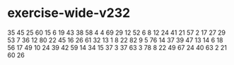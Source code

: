 # exercise-wide-v232
35
45
25
60
15
6
19
43
38
58
4
4
69
29
12
52
6
8
12
24
41
21
57
2
17
27
29
53
7
36
12
80
22
45
16
26
61
32
13
1
8
22
82
9
5
76
14
37
39
47
13
14
6
18
56
17
49
10
24
39
42
59
14
34
15
37
3
37
63
3
78
8
22
49
67
24
40
63
2
21
60
26
